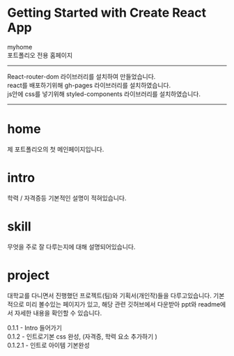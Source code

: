 # Getting Started with Create React App  
myhome  
포트폴리오 전용 홈페이지  

--------

React-router-dom 라이브러리를 설치하여 만들었습니다.  
react를 배포하기위해 gh-pages 라이브러리를 설치하였습니다.  
js안에 css를 넣기위해 styled-components 라이브러리를 설치하였습니다.  

--------

# home
제 포트폴리오의 첫 메인페이지입니다.

# intro
학력 / 자격증등 기본적인 설명이 적혀있습니다.

# skill
무엇을 주로 잘 다루는지에 대해 설명되어있습니다.

# project
대학교를 다니면서 진행했던 프로젝트(팀)와 기획서(개인작)들을 다루고있습니다.
기본적으로 미리 볼수있는 페이지가 있고, 해당 관련 깃허브에서 다운받아 ppt와 readme에서 자세한 내용을 확인할 수 있습니다.

0.1.1 - Intro 들어가기  
0.1.2 - 인트로기본 css 완성, (자격증, 학력 요소 추가하기 )  
0.1.2.1 - 인트로 아이템 기본완성  